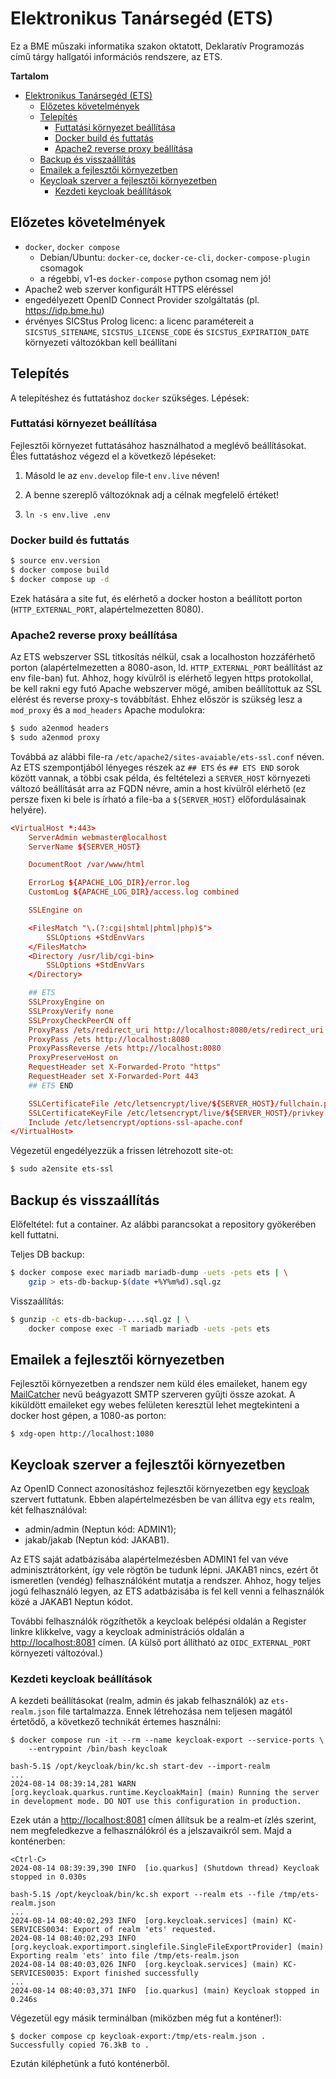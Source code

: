 # Elektronikus Tanársegéd (ETS)

Ez a BME műszaki informatika szakon oktatott, Deklaratív Programozás című tárgy
hallgatói információs rendszere, az ETS.

<!-- markdown-toc start - Don't edit this section. Run M-x markdown-toc-refresh-toc -->
**Tartalom**

- [Elektronikus Tanársegéd (ETS)](#elektronikus-tanársegéd-ets)
    - [Előzetes követelmények](#előzetes-követelmények)
    - [Telepítés](#telepítés)
        - [Futtatási környezet beállítása](#futtatási-környezet-beállítása)
        - [Docker build és futtatás](#docker-build-és-futtatás)
        - [Apache2 reverse proxy beállítása](#apache2-reverse-proxy-beállítása)
    - [Backup és visszaállítás](#backup-és-visszaállítás)
    - [Emailek a fejlesztői környezetben](#emailek-a-fejlesztői-környezetben)
    - [Keycloak szerver a fejlesztői környezetben](#keycloak-szerver-a-fejlesztői-környezetben)
        - [Kezdeti keycloak beállítások](#kezdeti-keycloak-beállítások)

<!-- markdown-toc end -->

## Előzetes követelmények

* `docker`, `docker compose`
  * Debian/Ubuntu: `docker-ce`, `docker-ce-cli`, `docker-compose-plugin`
    csomagok
  * a régebbi, v1-es `docker-compose` python csomag nem jó!
* Apache2 web szerver konfigurált HTTPS eléréssel
* engedélyezett OpenID Connect Provider szolgáltatás (pl. <https://idp.bme.hu>)
* érvényes SICStus Prolog licenc: a licenc paramétereit a `SICSTUS_SITENAME`,
  `SICSTUS_LICENSE_CODE` és `SICSTUS_EXPIRATION_DATE` környezeti változókban
  kell beállítani

## Telepítés

A telepítéshez és futtatáshoz `docker` szükséges. Lépések:

### Futtatási környezet beállítása

Fejlesztői környezet futtatásához használhatod a meglévő beállításokat. Éles
futtatáshoz végezd el a következő lépéseket:

1. Másold le az `env.develop` file-t `env.live` néven!

2. A benne szereplő változóknak adj a célnak megfelelő értéket!

3. `ln -s env.live .env`

### Docker build és futtatás

```sh
$ source env.version
$ docker compose build
$ docker compose up -d
```

Ezek hatására a site fut, és elérhető a docker hoston a beállított porton
(`HTTP_EXTERNAL_PORT`, alapértelmezetten 8080).

### Apache2 reverse proxy beállítása

Az ETS webszerver SSL titkosítás nélkül, csak a localhoston hozzáférhető porton
(alapértelmezetten a 8080-ason, ld. `HTTP_EXTERNAL_PORT` beállítást az env
file-ban) fut. Ahhoz, hogy kívülről is elérhető legyen https protokollal, be
kell rakni egy futó Apache webszerver mögé, amiben beállítottuk az SSL elérést
és reverse proxy-s továbbítást. Ehhez először is szükség lesz a `mod_proxy` és a
`mod_headers` Apache modulokra:

```sh
$ sudo a2enmod headers
$ sudo a2enmod proxy
```

Továbbá az alábbi file-ra `/etc/apache2/sites-avaiable/ets-ssl.conf` néven. Az
ETS szempontjából lényeges részek az `## ETS` és `## ETS END` sorok között
vannak, a többi csak példa, és feltételezi a `SERVER_HOST` környezeti változó
beállítását arra az FQDN névre, amin a host kívülről elérhető (ez persze fixen
ki bele is írható a file-ba a `${SERVER_HOST}` előfordulásainak helyére).

```conf
<VirtualHost *:443>
    ServerAdmin webmaster@localhost
    ServerName ${SERVER_HOST}

    DocumentRoot /var/www/html

    ErrorLog ${APACHE_LOG_DIR}/error.log
    CustomLog ${APACHE_LOG_DIR}/access.log combined

    SSLEngine on

    <FilesMatch "\.(?:cgi|shtml|phtml|php)$">
        SSLOptions +StdEnvVars
    </FilesMatch>
    <Directory /usr/lib/cgi-bin>
        SSLOptions +StdEnvVars
    </Directory>

    ## ETS
    SSLProxyEngine on
    SSLProxyVerify none
    SSLProxyCheckPeerCN off
    ProxyPass /ets/redirect_uri http://localhost:8080/ets/redirect_uri
    ProxyPass /ets http://localhost:8080
    ProxyPassReverse /ets http://localhost:8080
    ProxyPreserveHost on
    RequestHeader set X-Forwarded-Proto "https"
    RequestHeader set X-Forwarded-Port 443
    ## ETS END

    SSLCertificateFile /etc/letsencrypt/live/${SERVER_HOST}/fullchain.pem
    SSLCertificateKeyFile /etc/letsencrypt/live/${SERVER_HOST}/privkey.pem
    Include /etc/letsencrypt/options-ssl-apache.conf
</VirtualHost>
```

Végezetül engedélyezzük a frissen létrehozott site-ot:

```sh
$ sudo a2ensite ets-ssl
```

## Backup és visszaállítás

Előfeltétel: fut a container. Az alábbi parancsokat a repository gyökerében kell
futtatni.

Teljes DB backup:

```sh
$ docker compose exec mariadb mariadb-dump -uets -pets ets | \
    gzip > ets-db-backup-$(date +%Y%m%d).sql.gz
```

Visszaállítás:

```sh
$ gunzip -c ets-db-backup-....sql.gz | \
    docker compose exec -T mariadb mariadb -uets -pets ets
```

## Emailek a fejlesztői környezetben

Fejlesztői környezetben a rendszer nem küld éles emaileket, hanem egy
[MailCatcher](https://mailcatcher.me/) nevű beágyazott SMTP szerveren gyűjti
össze azokat. A kiküldött emaileket egy webes felületen keresztül lehet
megtekinteni a docker host gépen, a 1080-as porton:

```
$ xdg-open http://localhost:1080
```

## Keycloak szerver a fejlesztői környezetben

Az OpenID Connect azonosításhoz fejlesztői környezetben egy
[keycloak](https://www.keycloak.org/) szervert futtatunk. Ebben
alapértelmezésben be van állítva egy `ets` realm, két felhasználóval:

* admin/admin (Neptun kód: ADMIN1);
* jakab/jakab (Neptun kód: JAKAB1).

Az ETS saját adatbázisába alapértelmezésben ADMIN1 fel van véve
adminisztrátorként, így vele rögtön be tudunk lépni. JAKAB1 nincs, ezért őt
ismeretlen (vendég) felhasználóként mutatja a rendszer. Ahhoz, hogy teljes jogú
felhasználó legyen, az ETS adatbázisába is fel kell venni a felhasználók közé a
JAKAB1 Neptun kódot.

További felhasználók rögzíthetők a keycloak belépési oldalán a Register linkre
klikkelve, vagy a keycloak administrációs oldalán a <http://localhost:8081>
címen. (A külső port állítható az `OIDC_EXTERNAL_PORT` környezeti változóval.)

### Kezdeti keycloak beállítások

A kezdeti beállításokat (realm, admin és jakab felhasználók) az `ets-realm.json`
file tartalmazza. Ennek létrehozása nem teljesen magától értetődő, a következő
technikát értemes használni:

```
$ docker compose run -it --rm --name keycloak-export --service-ports \
    --entrypoint /bin/bash keycloak

bash-5.1$ /opt/keycloak/bin/kc.sh start-dev --import-realm
...
2024-08-14 08:39:14,281 WARN  [org.keycloak.quarkus.runtime.KeycloakMain] (main) Running the server in development mode. DO NOT use this configuration in production.
```

Ezek után a <http://localhost:8081> címen állítsuk be a realm-et ízlés szerint,
nem megfeledkezve a felhasználókról és a jelszavaikról sem. Majd a konténerben:

```
<Ctrl-C>
2024-08-14 08:39:39,390 INFO  [io.quarkus] (Shutdown thread) Keycloak stopped in 0.030s

bash-5.1$ /opt/keycloak/bin/kc.sh export --realm ets --file /tmp/ets-realm.json
...
2024-08-14 08:40:02,293 INFO  [org.keycloak.services] (main) KC-SERVICES0034: Export of realm 'ets' requested.
2024-08-14 08:40:02,293 INFO  [org.keycloak.exportimport.singlefile.SingleFileExportProvider] (main) Exporting realm 'ets' into file /tmp/ets-realm.json
2024-08-14 08:40:03,026 INFO  [org.keycloak.services] (main) KC-SERVICES0035: Export finished successfully
...
2024-08-14 08:40:03,371 INFO  [io.quarkus] (main) Keycloak stopped in 0.246s
```

Végezetül egy másik terminálban (miközben még fut a konténer!):

```
$ docker compose cp keycloak-export:/tmp/ets-realm.json .
Successfully copied 76.3kB to .
```

Ezután kiléphetünk a futó konténerből.

<!-- Local Variables: -->
<!-- markdown-toc-header-toc-title: **Tartalom** -->
<!-- End: -->
